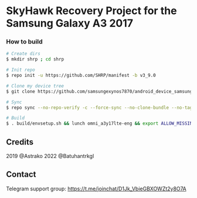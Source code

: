 # SkyHawk Recovery Project for the Samsung Galaxy A3 2017

### How to build ###

```bash
# Create dirs
$ mkdir shrp ; cd shrp

# Init repo
$ repo init -u https://github.com/SHRP/manifest -b v3_9.0

# Clone my device tree
$ git clone https://github.com/samsungexynos7870/android_device_samsung_a3y17lte.git -b skyhawk device/samsung/a3y17lte

# Sync
$ repo sync --no-repo-verify -c --force-sync --no-clone-bundle --no-tags --optimized-fetch --prune -j`nproc`

# Build
$ . build/envsetup.sh && lunch omni_a3y17lte-eng && export ALLOW_MISSING_DEPENDENCIES=true && mka recoveryimage
```
## Credits
2019 @Astrako
2022 @Batuhantrkgl

## Contact
Telegram support group: https://t.me/joinchat/D1Jk_VbieGBXOWZt2y8O7A
